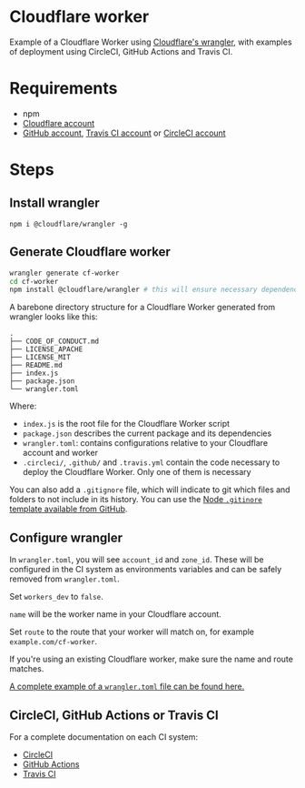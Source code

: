 # Cloudflare worker
Example of a Cloudflare Worker using [Cloudflare's wrangler](https://github.com/cloudflare/wrangler), with examples of deployment using CircleCI, GitHub Actions and Travis CI.

# Requirements
* npm
* [Cloudflare account](https://www.cloudflare.com/)
* [GitHub account](https://www.github.com/), [Travis CI account](https://travis-ci.org/signup) or [CircleCI account](https://circleci.com/docs/2.0/first-steps/)

# Steps
## Install wrangler
`npm i @cloudflare/wrangler -g`

## Generate Cloudflare worker
```bash
wrangler generate cf-worker
cd cf-worker
npm install @cloudflare/wrangler # this will ensure necessary dependencies are installed for CI system
```

A barebone directory structure for a Cloudflare Worker generated from wrangler looks like this:
```
.
├── CODE_OF_CONDUCT.md
├── LICENSE_APACHE
├── LICENSE_MIT
├── README.md
├── index.js
├── package.json
└── wrangler.toml
```

Where:
* `index.js` is the root file for the Cloudflare Worker script
* `package.json` describes the current package and its dependencies
* `wrangler.toml`: contains configurations relative to your Cloudflare account and worker
* `.circleci/`, `.github/` and `.travis.yml` contain the code necessary to deploy the Cloudflare Worker. Only one of them is necessary

You can also add a `.gitignore` file, which will indicate to git which files and folders to not include in its history. You can use the [Node `.gitinore` template available from GitHub](https://github.com/github/gitignore/blob/master/Node.gitignore).

## Configure wrangler
In `wrangler.toml`, you will see `account_id` and `zone_id`. These will be configured in the CI system as environments variables and can be safely removed from `wrangler.toml`.

Set `workers_dev` to `false`.

`name` will be the worker name in your Cloudflare account.

Set `route` to the route that your worker will match on, for example `example.com/cf-worker`.

If you're using an existing Cloudflare worker, make sure the name and route matches.

[A complete example of a `wrangler.toml` file can be found here.](wrangler.toml)

## CircleCI, GitHub Actions or Travis CI
For a complete documentation on each CI system:

* [CircleCI](doc/circleci.md)
* [GitHub Actions](doc/githubactions.md)
* [Travis CI](doc/travisci.md)
